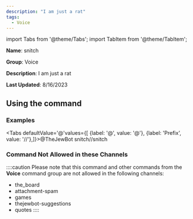 ```yaml
---
description: "I am just a rat"
tags:
  - Voice
---
```

import Tabs from '@theme/Tabs';
import TabItem from '@theme/TabItem';

**Name**: snitch

**Group**: Voice

**Description**: I am just a rat

**Last Updated**: 8/16/2023

## Using the command

### Examples
<Tabs defaultValue='@'values={[ {label: '@', value: '@'}, {label: 'Prefix', value: '//'},]}><TabItem value='@'>@TheJewBot snitch</TabItem><TabItem value='//'>//snitch</TabItem></Tabs>

### Command Not Allowed in these Channels
::::caution Please note that this command and other commands from the **Voice** command group are not allowed in the following channels:
- the_board
- attachment-spam
- games
- thejewbot-suggestions
- quotes
::::